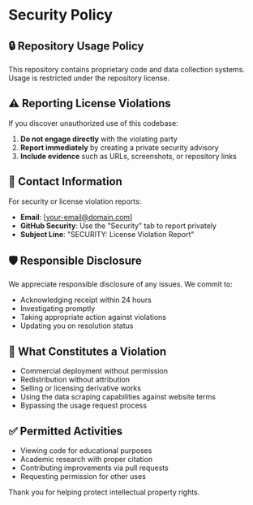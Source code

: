 # Security Policy

## 🔒 Repository Usage Policy

This repository contains proprietary code and data collection systems. Usage is restricted under the repository license.

## ⚠️ Reporting License Violations

If you discover unauthorized use of this codebase:

1. **Do not engage directly** with the violating party
2. **Report immediately** by creating a private security advisory
3. **Include evidence** such as URLs, screenshots, or repository links

## 📧 Contact Information

For security or license violation reports:
- **Email**: [your-email@domain.com]
- **GitHub Security**: Use the "Security" tab to report privately
- **Subject Line**: "SECURITY: License Violation Report"

## 🛡️ Responsible Disclosure

We appreciate responsible disclosure of any issues. We commit to:
- Acknowledging receipt within 24 hours
- Investigating promptly
- Taking appropriate action against violations
- Updating you on resolution status

## 🚫 What Constitutes a Violation

- Commercial deployment without permission
- Redistribution without attribution
- Selling or licensing derivative works
- Using the data scraping capabilities against website terms
- Bypassing the usage request process

## ✅ Permitted Activities

- Viewing code for educational purposes
- Academic research with proper citation
- Contributing improvements via pull requests
- Requesting permission for other uses

Thank you for helping protect intellectual property rights.